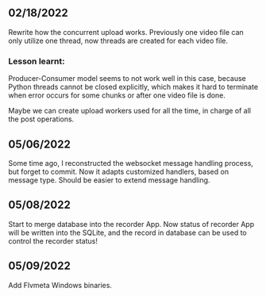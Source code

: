 ## 02/18/2022
Rewrite how the concurrent upload works. Previously one video file can only utilize one thread, now threads are created for each video file. 


### Lesson learnt:
Producer-Consumer model seems to not work well in this case, because Python threads cannot be closed explicitly, which makes it hard to terminate when error occurs for some chunks or after one video file is done. 

Maybe we can create upload workers used for all the time, in charge of all the post operations. 



## 05/06/2022
Some time ago, I reconstructed the websocket message handling process, but forget to commit. Now it adapts customized handlers, based on message type. Should be easier to extend message handling.

## 05/08/2022
Start to merge database into the recorder App. Now status of recorder App will be written into the SQLite, and the record in database can be used to control the recorder status!

## 05/09/2022
Add Flvmeta Windows binaries.
